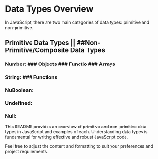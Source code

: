 # Data Types Overview

In JavaScript, there are two main categories of data types: primitive and non-primitive.

## Primitive Data Types    ||    ##Non-Primitive/Composite Data Types

### Number:                      ### Objects                             ### Functio                      ### Arrays
### String:                      ### Functions
### NuBoolean:                  
### Undefined:
### Null:

This README provides an overview of primitive and non-primitive data types in JavaScript and examples of each. Understanding data types is fundamental for writing effective and robust JavaScript code.



Feel free to adjust the content and formatting to suit your preferences and project requirements.

